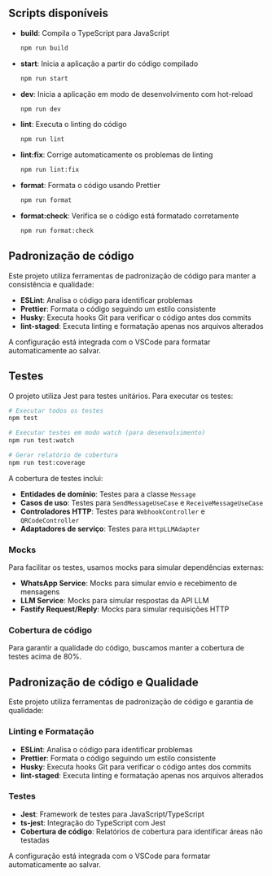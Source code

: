 ## Scripts disponíveis

- **build**: Compila o TypeScript para JavaScript
  ```bash
  npm run build
  ```

- **start**: Inicia a aplicação a partir do código compilado
  ```bash
  npm run start
  ```

- **dev**: Inicia a aplicação em modo de desenvolvimento com hot-reload
  ```bash
  npm run dev
  ```

- **lint**: Executa o linting do código
  ```bash
  npm run lint
  ```

- **lint:fix**: Corrige automaticamente os problemas de linting
  ```bash
  npm run lint:fix
  ```

- **format**: Formata o código usando Prettier
  ```bash
  npm run format
  ```

- **format:check**: Verifica se o código está formatado corretamente
  ```bash
  npm run format:check
  ```

## Padronização de código

Este projeto utiliza ferramentas de padronização de código para manter a consistência e qualidade:

- **ESLint**: Analisa o código para identificar problemas
- **Prettier**: Formata o código seguindo um estilo consistente
- **Husky**: Executa hooks Git para verificar o código antes dos commits
- **lint-staged**: Executa linting e formatação apenas nos arquivos alterados

A configuração está integrada com o VSCode para formatar automaticamente ao salvar.

## Testes

O projeto utiliza Jest para testes unitários. Para executar os testes:

```bash
# Executar todos os testes
npm test

# Executar testes em modo watch (para desenvolvimento)
npm run test:watch

# Gerar relatório de cobertura
npm run test:coverage
```

A cobertura de testes inclui:

- **Entidades de domínio**: Testes para a classe `Message`
- **Casos de uso**: Testes para `SendMessageUseCase` e `ReceiveMessageUseCase`
- **Controladores HTTP**: Testes para `WebhookController` e `QRCodeController`
- **Adaptadores de serviço**: Testes para `HttpLLMAdapter`

### Mocks

Para facilitar os testes, usamos mocks para simular dependências externas:

- **WhatsApp Service**: Mocks para simular envio e recebimento de mensagens
- **LLM Service**: Mocks para simular respostas da API LLM
- **Fastify Request/Reply**: Mocks para simular requisições HTTP

### Cobertura de código

Para garantir a qualidade do código, buscamos manter a cobertura de testes acima de 80%.

## Padronização de código e Qualidade

Este projeto utiliza ferramentas de padronização de código e garantia de qualidade:

### Linting e Formatação

- **ESLint**: Analisa o código para identificar problemas
- **Prettier**: Formata o código seguindo um estilo consistente
- **Husky**: Executa hooks Git para verificar o código antes dos commits
- **lint-staged**: Executa linting e formatação apenas nos arquivos alterados

### Testes

- **Jest**: Framework de testes para JavaScript/TypeScript
- **ts-jest**: Integração do TypeScript com Jest
- **Cobertura de código**: Relatórios de cobertura para identificar áreas não testadas

A configuração está integrada com o VSCode para formatar automaticamente ao salvar.